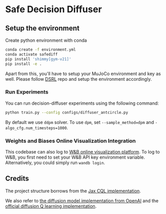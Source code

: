 # Safe Decision Diffuser

## Setup the environment

Create python environment with conda
```bash
conda create -f environment.yml
conda activate safediff
pip install 'shimmy[gym-v21]'
pip install -e .
```

Apart from this, you'll have to setup your MuJoCo environment and key as well. Please follow [DSRL](https://github.com/liuzuxin/DSRL) repo and setup the environment accordingly.

### Run Experiments

You can run decision-diffuser experiments using the following command:

```bash
python train.py --config configs/diffuser_antcircle.py
```

By default we use `ddpm` solver. To use `dpm`, set `--sample_method=dpm` and `-algo_cfg.num_timesteps=1000`.

### Weights and Biases Online Visualization Integration
This codebase can also log to [W&B online visualization platform](https://wandb.ai/site). To log to W&B, you first need to set your W&B API key environment variable.
Alternatively, you could simply run `wandb login`.

## Credits
The project structure borrows from the [Jax CQL implementation](https://github.com/young-geng/JaxCQL).

We also refer to [the diffusion model implementation from OpenAI](https://github.com/openai/guided-diffusion/tree/main/guided_diffusion) and the [official diffusion Q learning implementation](https://github.com/Zhendong-Wang/Diffusion-Policies-for-Offline-RL/).
